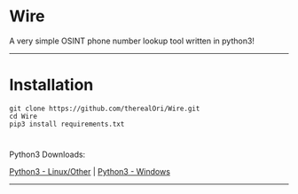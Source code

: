 # Wire
A very simple OSINT phone number lookup tool written in python3!



__ __
# Installation
```
git clone https://github.com/therealOri/Wire.git
cd Wire
pip3 install requirements.txt
```
#
Python3 Downloads:

[Python3 - Linux/Other](https://www.python.org/downloads/release/python-396/) | [Python3 - Windows](https://www.python.org/ftp/python/3.9.6/python-3.9.6-amd64.exe)
__ __
